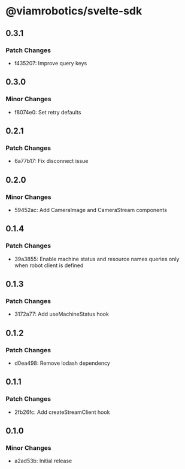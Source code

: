 # @viamrobotics/svelte-sdk

## 0.3.1

### Patch Changes

- f435207: Improve query keys

## 0.3.0

### Minor Changes

- f8074e0: Set retry defaults

## 0.2.1

### Patch Changes

- 6a77b17: Fix disconnect issue

## 0.2.0

### Minor Changes

- 59452ac: Add CameraImage and CameraStream components

## 0.1.4

### Patch Changes

- 39a3855: Enable machine status and resource names queries only when robot client is defined

## 0.1.3

### Patch Changes

- 3172a77: Add useMachineStatus hook

## 0.1.2

### Patch Changes

- d0ea498: Remove lodash dependency

## 0.1.1

### Patch Changes

- 2fb26fc: Add createStreamClient hook

## 0.1.0

### Minor Changes

- a2ad53b: Initial release
